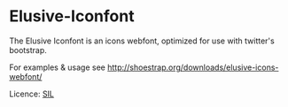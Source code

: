 Elusive-Iconfont
================

The Elusive Iconfont is an icons webfont, optimized for use with twitter's bootstrap.

For examples & usage see http://shoestrap.org/downloads/elusive-icons-webfont/

Licence: [SIL](http://scripts.sil.org/cms/scripts/page.php?site_id=nrsi&id=OFL)
